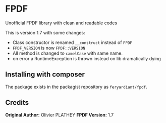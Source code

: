 # FPDF

Unofficial FPDF library with clean and readable codes

This is version 1.7 with some changes:

* Class constructor is renamed `__construct` instead of `FPDF`
* `FPDF_VERSION` is now `FPDF::VERSION`
* All method is changed to `camelCase` with same name.
* on error a RuntimeException is thrown instead on lib dramatically dying

## Installing with composer

The package exists in the packagist repository as `feryardiant/fpdf`.

## Credits

**Original Author:** Olivier PLATHEY
**FPDF Version:** 1.7


